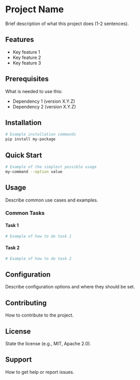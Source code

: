 # Project Name

Brief description of what this project does (1-2 sentences).

## Features

- Key feature 1
- Key feature 2
- Key feature 3

## Prerequisites

What is needed to use this:
- Dependency 1 (version X.Y.Z)
- Dependency 2 (version X.Y.Z)

## Installation

```bash
# Example installation commands
pip install my-package
```

## Quick Start

```bash
# Example of the simplest possible usage
my-command --option value
```

## Usage

Describe common use cases and examples.

### Common Tasks

#### Task 1
```bash
# Example of how to do task 1
```

#### Task 2
```bash
# Example of how to do task 2
```

## Configuration

Describe configuration options and where they should be set.

## Contributing

How to contribute to the project.

## License

State the license (e.g., MIT, Apache 2.0).

## Support

How to get help or report issues.